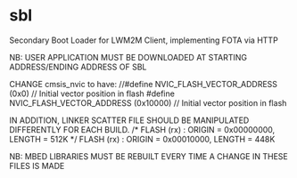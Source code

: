 # sbl
Secondary Boot Loader for LWM2M Client, implementing FOTA via HTTP

NB: USER APPLICATION MUST BE DOWNLOADED AT STARTING ADDRESS/ENDING ADDRESS OF SBL

CHANGE cmsis_nvic to have:
 //#define NVIC_FLASH_VECTOR_ADDRESS (0x0)       // Initial vector position in flash
 #define NVIC_FLASH_VECTOR_ADDRESS (0x10000)     // Initial vector position in flash

IN ADDITION, LINKER SCATTER FILE SHOULD BE MANIPULATED DIFFERENTLY FOR EACH BUILD.
/*   FLASH (rx) : ORIGIN = 0x00000000, LENGTH = 512K */
  FLASH (rx) : ORIGIN = 0x00010000, LENGTH = 448K
  
NB: MBED LIBRARIES MUST BE REBUILT EVERY TIME A CHANGE IN THESE FILES IS MADE
